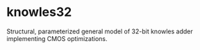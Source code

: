 # knowles32
Structural, parameterized general model of 32-bit knowles adder implementing CMOS optimizations.
